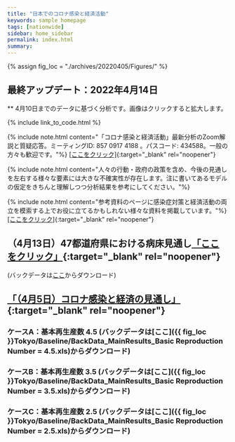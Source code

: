 ```yaml
---
title: "日本でのコロナ感染と経済活動"
keywords: sample homepage
tags: [nationwide]
sidebar: home_sidebar
permalink: index.html
summary:
---
```


{% assign fig_loc = "./archives/20220405/Figures/" %}

## 最終アップデート：2022年4月14日
** 4月10日までのデータに基づく分析です。画像はクリックすると拡大します。

{% include link_to_code.html %}

{% include note.html content="「コロナ感染と経済活動」最新分析のZoom解説と質疑応答。ミーティングID: 857 0917 4188 。パスコード: 434588。一般の方々も歓迎です。"%}
[[ここをクリック]](https://u-tokyo-ac-jp.zoom.us/j/85709174188?pwd=cm5pTjJ0ZU9nelpWUkU3N2tyOGZLZz09){:target="_blank" rel="noopener"}

{% include note.html content="人々の行動・政府の政策を含め、今後の見通しを左右する様々な要素には大きな不確実性が存在します。注に書いてあるモデルの仮定をきちんと理解しつつ分析結果を参考にしてください。"%}

{% include note.html content="参考資料のページに感染症対策と経済活動の両立を模索する上でお役に立てるかもしれない様々な資料を掲載しています。"%}
[[ここをクリック]](https://covid19outputjapan.github.io/JP/resources.html){:target="_blank" rel="noopener"}

## （4月13日）47都道府県における病床見通し[「ここをクリック」](./files/NakataOkamoto_Outlook_20220413.pdf){:target="_blank" rel="noopener"}

(バックデータは[ここ](./files/47Outlook_backdata_0413.xlsx)からダウンロード)

## [「（4月5日）コロナ感染と経済の見通し」](./files/MaedaNakata_Outlook_20220405.pdf){:target="_blank" rel="noopener"}

### ケースA：基本再生産数 4.5 (バックデータは[ここ]({{ fig_loc }}Tokyo/Baseline/BackData_MainResults_Basic Reproduction Number = 4.5.xls)からダウンロード)


### ケースB：基本再生産数 3.5 (バックデータは[ここ]({{ fig_loc }}Tokyo/Baseline/BackData_MainResults_Basic Reproduction Number = 3.5.xls)からダウンロード)



### ケースC：基本再生産数 2.5 (バックデータは[ここ]({{ fig_loc }}Tokyo/Baseline/BackData_MainResults_Basic Reproduction Number = 2.5.xls)からダウンロード)





